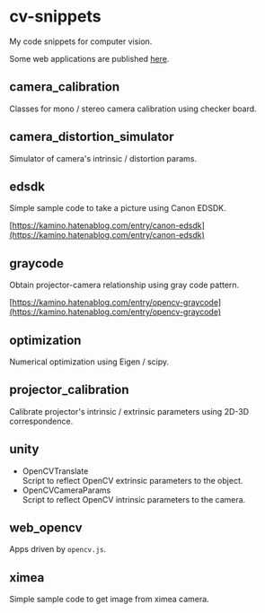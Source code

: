# cv-snippets

My code snippets for computer vision.

Some web applications are published [here](https://kamino410.github.io/cv-snippets).

## camera_calibration
Classes for mono / stereo camera calibration using checker board.

## camera_distortion_simulator
Simulator of camera's intrinsic / distortion params.

## edsdk
Simple sample code to take a picture using Canon EDSDK.

[https://kamino.hatenablog.com/entry/canon-edsdk](https://kamino.hatenablog.com/entry/canon-edsdk)

## graycode
Obtain projector-camera relationship using gray code pattern.

[https://kamino.hatenablog.com/entry/opencv-graycode](https://kamino.hatenablog.com/entry/opencv-graycode)

## optimization
Numerical optimization using Eigen / scipy.

## projector_calibration
Calibrate projector's intrinsic / extrinsic parameters using 2D-3D correspondence.

## unity
* OpenCVTranslate<br>Script to reflect OpenCV extrinsic parameters to the object.
* OpenCVCameraParams<br>Script to reflect OpenCV intrinsic parameters to the camera.

## web_opencv
Apps driven by `opencv.js`.

## ximea
Simple sample code to get image from ximea camera.
